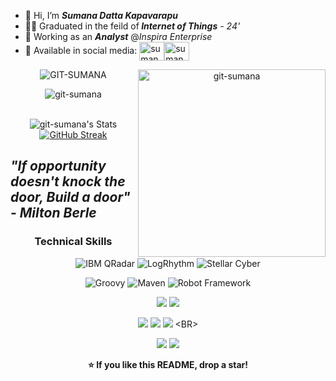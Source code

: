 - 👋 Hi, I’m <i><b>Sumana Datta Kapavarapu</b></i>
- 🧑‍🎓 Graduated in the feild of<b><i> Internet of Things</i></b> <i>- 24'</i>
- 💼 Working as an <i><b>Analyst</b></i> @<i>Inspira Enterprise</i>
- 📱 Available in social media: <a href="https://instagram.com/sumanaswags" target="blank"><img align="center" src="https://raw.githubusercontent.com/rahuldkjain/github-profile-readme-generator/master/src/images/icons/Social/instagram.svg" alt="sumanaswags" height="30" width="40" /></a></t><a href="https://twitter.com/sumanastweet" target="blank"><img align="center" src="https://raw.githubusercontent.com/rahuldkjain/github-profile-readme-generator/master/src/images/icons/Social/twitter.svg" alt="sumanastweet" height="30" width="40" /></a>
 <!--🫶 You can connect me on [![Linkedin](https://i.stack.imgur.com/gVE0j.png) LinkedIn]([https://https://www.linkedin.com/in/sumana-datta](https://www.linkedin.com/in/sumana-datta/)) -->

<p align="center">
  <img align="right" src="https://miro.medium.com/v2/resize:fit:679/1*zVnWJtyGOX_kUIDm6ccCfQ.gif" alt="git-sumana" width="300px" />
</p>

  <p align="center"> <img src="https://komarev.com/ghpvc/?username=GITHUB-USERNAME&label=Profile%20views&color=ce9927&style=flat" alt="GIT-SUMANA" /> </p>
  <p align="center"><img align="center" src="https://github-readme-stats.vercel.app/api/top-langs?username=git-sumana&show_icons=true&locale=en&layout=compact" alt="git-sumana" /></p><br>


<div align="center">
  <img src="https://github-readme-stats.vercel.app/api?username=git-sumana&theme=merko&show_icons=true&hide_border=false&count_private=true" alt="git-sumana's Stats"> <br>
 <a href="https://git.io/streak-stats"><img src="https://github-readme-streak-stats.herokuapp.com?user=git-sumana" alt="GitHub Streak" /></a>
</div>



<i><h2>                                 "If opportunity doesn't knock the door, Build a door" - Milton Berle</h2></i>
<!--  <p align="center"> <img src="https://github-readme-stats.vercel.app/api/top-langs/?username={git-sumana}&theme=blue-green" alt="GIT-SUMANA" /> </p>
  -->
  
 <div align="center">
<h3>Technical Skills</h3>

![IBM QRadar](https://img.shields.io/badge/IBM%20QRadar-0033A0?style=for-the-badge&logo=ibm&logoColor=white) ![LogRhythm](https://img.shields.io/badge/LogRhythm-0077C0?style=for-the-badge&logo=logrhythm&logoColor=white) ![Stellar Cyber](https://img.shields.io/badge/Stellar%20Cyber-FF5722?style=for-the-badge&logo=cybersecurity&logoColor=white)  <br>

![Groovy](https://img.shields.io/badge/Groovy-4298B8?style=for-the-badge&logo=apachegroovy&logoColor=white) ![Maven](https://img.shields.io/badge/Maven-C71A36?style=for-the-badge&logo=apachemaven&logoColor=white)  ![Robot Framework](https://img.shields.io/badge/Robot%20Framework-000000?style=for-the-badge&logo=robotframework&logoColor=white)  <br>

![](https://img.shields.io/badge/MongoDB-4EA94B?style=for-the-badge&logo=mongodb&logoColor=white)
![](https://img.shields.io/badge/MySQL-005C84?style=for-the-badge&logo=mysql&logoColor=white) <!-- ![](https://img.shields.io/badge/React-20232A?style=for-the-badge&logo=react&logoColor=61DAFB) --> 
</br>

![](https://img.shields.io/badge/Java-ED8B00?style=for-the-badge&logo=openjdk&logoColor=white) 
![](https://img.shields.io/badge/Python-14354C?style=for-the-badge&logo=python&logoColor=white)
![]([https://img.shields.io/badge/Python-14354C?style=for-the-badge&logo=python&logoColor=white](https://img.shields.io/badge/Selenium-43B02A.svg?style=for-the-badge&logo=Selenium&logoColor=white)) <BR>

![](https://img.shields.io/badge/microsoft%20azure-0089D6?style=for-the-badge&logo=microsoft-azure&logoColor=white)
![](https://img.shields.io/badge/Netlify-00C7B7?style=for-the-badge&logo=netlify&logoColor=white)

<b>⭐ If you like this README, drop a star! </b>

 </div>

<!---![]()

git-sumana/git-sumana is a ✨ special ✨ repository because its `README.md` (this file) appears on your GitHub profile.
You can click the Preview link to take a look at your changes.
--->
